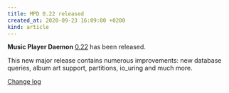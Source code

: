 ```yaml
---
title: MPD 0.22 released
created_at: 2020-09-23 16:09:00 +0200
kind: article
---
```


**Music Player Daemon**
[0.22](/download/mpd/0.22/mpd-0.22.tar.xz) has
been released.

This new major release contains numerous improvements: new database
queries, album art support, partitions, io_uring and much more.

[Change log](https://raw.githubusercontent.com/MusicPlayerDaemon/MPD/v0.22/NEWS)
